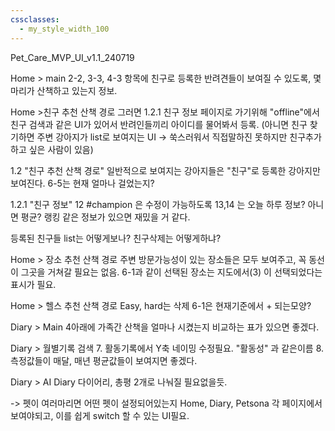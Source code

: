 ```yaml
---
cssclasses:
  - my_style_width_100
---
```




Pet_Care_MVP_UI_v1.1_240719

Home > main
2-2, 3-3, 4-3 항목에 친구로 등록한 반려견들이 보여질 수 있도록, 몇마리가 산책하고 있는지 정보.


Home >친구 추천 산책 경로
그러면 1.2.1 친구 정보 페이지로 가기위해 "offline"에서 친구 검색과 같은 UI가 있어서 반려인들끼리 아이디를 물어봐서 등록.
(아니면 친구 찾기하면 주변 강아지가 list로 보여지는 UI -> 쑥스러워서 직접말하진 못하지만 친구추가하고 싶은 사람이 있음) 

1.2 "친구 추천 산책 경로"
일반적으로 보여지는 강아지들은 "친구"로 등록한 강아지만 보여진다.
6-5는 현재 얼마나 걸었는지? 

1.2.1 "친구 정보"
12 #champion 은 수정이 가능하도록
13,14 는 오늘 하루 정보? 아니면 평균? 랭킹 같은 정보가 있으면 재밌을 거 같다.

등록된 친구들 list는 어떻게보나?
친구삭제는 어떻게하냐?

Home > 장소 추천 산책 경로
주변 방문가능성이 있는 장소들은 모두 보여주고, 꼭 동선이 그곳을 거쳐갈 필요는 없음.
6-1과 같이 선택된 장소는 지도에서(3) 이 선택되었다는 표시가 필요.

Home > 헬스 추천 산책 경로
Easy, hard는 삭제
6-1은 현재기준에서 + 되는모양?

Diary > Main
4아래에 가족간 산책을 얼마나 시켰는지 비교하는 표가 있으면 좋겠다.

Diary > 월별기록 검색
7. 활동기록에서 Y축 네이밍 수정필요. "활동성" 과 같은이름
8. 측정값들이 매달, 매년 평균값들이 보여지면 좋겠다.

Diary > AI Diary
다이어리, 총평 2개로 나눠질 필요없을듯.


-> 펫이 여러마리면 어떤 펫이 설정되어있는지 Home, Diary, Petsona 각 페이지에서 보여야되고, 이를 쉽게 switch 할 수 있는 UI필요.

